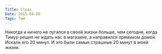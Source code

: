 ```yaml
---
Title: Страх
Date: 2015-04-26
Tags: Тим
---
```


<div class="text">Никогда и ничего не пугался в своей жизни больше, чем сегодня, когда Тимур решил не ждать нас в магазине, а направился прямиком домой. Искали его 20 минут. И это были самые страшные 20 минут в моей жизни.</div>